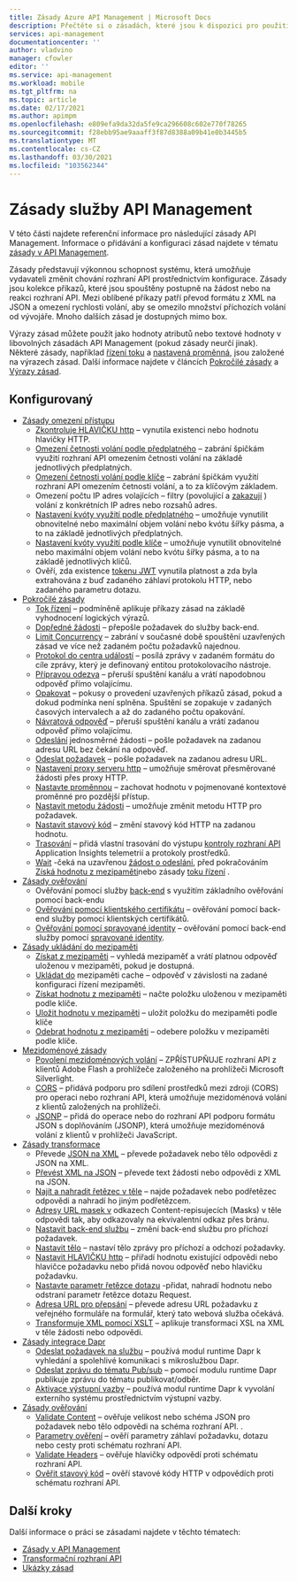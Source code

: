 ```yaml
---
title: Zásady Azure API Management | Microsoft Docs
description: Přečtěte si o zásadách, které jsou k dispozici pro použití v Azure API Managementu. Zásady umožňují vydavateli změnit chování rozhraní API prostřednictvím konfigurace.
services: api-management
documentationcenter: ''
author: vladvino
manager: cfowler
editor: ''
ms.service: api-management
ms.workload: mobile
ms.tgt_pltfrm: na
ms.topic: article
ms.date: 02/17/2021
ms.author: apimpm
ms.openlocfilehash: e809efa9da32da5fe9ca296608c602e770f78265
ms.sourcegitcommit: f28ebb95ae9aaaff3f87d8388a09b41e0b3445b5
ms.translationtype: MT
ms.contentlocale: cs-CZ
ms.lasthandoff: 03/30/2021
ms.locfileid: "103562344"
---
```

# <a name="api-management-policies"></a>Zásady služby API Management
V této části najdete referenční informace pro následující zásady API Management. Informace o přidávání a konfiguraci zásad najdete v tématu [zásady v API Management](api-management-howto-policies.md).

 Zásady představují výkonnou schopnost systému, která umožňuje vydavateli změnit chování rozhraní API prostřednictvím konfigurace. Zásady jsou kolekce příkazů, které jsou spouštěny postupně na žádost nebo na reakci rozhraní API. Mezi oblíbené příkazy patří převod formátu z XML na JSON a omezení rychlosti volání, aby se omezilo množství příchozích volání od vývojáře. Mnoho dalších zásad je dostupných mimo box.

 Výrazy zásad můžete použít jako hodnoty atributů nebo textové hodnoty v libovolných zásadách API Management (pokud zásady neurčí jinak). Některé zásady, například [řízení toku](api-management-advanced-policies.md#choose) a [nastavená proměnná](api-management-advanced-policies.md#set-variable), jsou založené na výrazech zásad. Další informace najdete v článcích [Pokročilé zásady](api-management-advanced-policies.md#AdvancedPolicies) a [Výrazy zásad](api-management-policy-expressions.md).

##  <a name="policies"></a><a name="ProxyPolicies"></a> Konfigurovaný

-   [Zásady omezení přístupu](api-management-access-restriction-policies.md#AccessRestrictionPolicies)
    -   [Zkontroluje HLAVIČKU http](api-management-access-restriction-policies.md#CheckHTTPHeader) – vynutila existenci nebo hodnotu hlavičky HTTP.
    -   [Omezení četnosti volání podle předplatného](api-management-access-restriction-policies.md#LimitCallRate) – zabrání špičkám využití rozhraní API omezením četnosti volání na základě jednotlivých předplatných.
    -   [Omezení četnosti volání podle klíče](api-management-access-restriction-policies.md#LimitCallRateByKey) – zabrání špičkám využití rozhraní API omezením četnosti volání, a to za klíčovým základem.
    -   Omezení počtu IP adres volajících – filtry (povolující a [zakazují](api-management-access-restriction-policies.md#RestrictCallerIPs) ) volání z konkrétních IP adres nebo rozsahů adres.
    -   [Nastavení kvóty využití podle předplatného](api-management-access-restriction-policies.md#SetUsageQuota) – umožňuje vynutilit obnovitelné nebo maximální objem volání nebo kvótu šířky pásma, a to na základě jednotlivých předplatných.
    -   [Nastavení kvóty využití podle klíče](api-management-access-restriction-policies.md#SetUsageQuotaByKey) – umožňuje vynutilit obnovitelné nebo maximální objem volání nebo kvótu šířky pásma, a to na základě jednotlivých klíčů.
    -   Ověří, zda existence [tokenu JWT](api-management-access-restriction-policies.md#ValidateJWT) vynutila platnost a zda byla extrahována z buď zadaného záhlaví protokolu HTTP, nebo zadaného parametru dotazu.
-   [Pokročilé zásady](api-management-advanced-policies.md#AdvancedPolicies)
    -   [Tok řízení](api-management-advanced-policies.md#choose) – podmíněně aplikuje příkazy zásad na základě vyhodnocení logických výrazů.
    -   [Dopředné žádosti](api-management-advanced-policies.md#ForwardRequest) – přepošle požadavek do služby back-end.
    -   [Limit Concurrency](api-management-advanced-policies.md#LimitConcurrency) – zabrání v současné době spouštění uzavřených zásad ve více než zadaném počtu požadavků najednou.
    -   [Protokol do centra událostí](api-management-advanced-policies.md#log-to-eventhub) – posílá zprávy v zadaném formátu do cíle zprávy, který je definovaný entitou protokolovacího nástroje.
    -   [Přípravou odezva](api-management-advanced-policies.md#mock-response) – přeruší spuštění kanálu a vrátí napodobnou odpověď přímo volajícímu.
    -   [Opakovat](api-management-advanced-policies.md#Retry) – pokusy o provedení uzavřených příkazů zásad, pokud a dokud podmínka není splněna. Spuštění se zopakuje v zadaných časových intervalech a až do zadaného počtu opakování.
    -   [Návratová odpověď](api-management-advanced-policies.md#ReturnResponse) – přeruší spuštění kanálu a vrátí zadanou odpověď přímo volajícímu.
    -   [Odeslání](api-management-advanced-policies.md#SendOneWayRequest) jednosměrné žádosti – pošle požadavek na zadanou adresu URL bez čekání na odpověď.
    -   [Odeslat požadavek](api-management-advanced-policies.md#SendRequest) – pošle požadavek na zadanou adresu URL.
    -   [Nastavení proxy serveru http](api-management-advanced-policies.md#SetHttpProxy) – umožňuje směrovat přesměrované žádosti přes proxy HTTP.
    -   [Nastavte proměnnou](api-management-advanced-policies.md#set-variable) – zachovat hodnotu v pojmenované kontextové proměnné pro pozdější přístup.
    -   [Nastavit metodu žádosti](api-management-advanced-policies.md#SetRequestMethod) – umožňuje změnit metodu HTTP pro požadavek.
    -   [Nastavit stavový kód](api-management-advanced-policies.md#SetStatus) – změní stavový kód HTTP na zadanou hodnotu.
    -   [Trasování](api-management-advanced-policies.md#Trace) – přidá vlastní trasování do výstupu [kontroly rozhraní API](./api-management-howto-api-inspector.md) Application Insights telemetrií a protokoly prostředků.
    -   [Wait](api-management-advanced-policies.md#Wait) -čeká na uzavřenou [žádost o odeslání](api-management-advanced-policies.md#SendRequest), před pokračováním [Získá hodnotu z mezipaměti](api-management-caching-policies.md#GetFromCacheByKey)nebo zásady [toku řízení](api-management-advanced-policies.md#choose) .
-   [Zásady ověřování](api-management-authentication-policies.md#AuthenticationPolicies)
    -   Ověřování pomocí služby [back-end](api-management-authentication-policies.md#Basic) s využitím základního ověřování pomocí back-endu
    -   [Ověřování pomocí klientského certifikátu](api-management-authentication-policies.md#ClientCertificate) – ověřování pomocí back-end služby pomocí klientských certifikátů.
    -   [Ověřování pomocí spravované identity](api-management-authentication-policies.md#ManagedIdentity) – ověřování pomocí back-end služby pomocí [spravované identity](../active-directory/managed-identities-azure-resources/overview.md).
-   [Zásady ukládání do mezipaměti](api-management-caching-policies.md#CachingPolicies)
    -   [Získat z mezipaměti](api-management-caching-policies.md#GetFromCache) – vyhledá mezipaměť a vrátí platnou odpověď uloženou v mezipaměti, pokud je dostupná.
    -   [Ukládat do](api-management-caching-policies.md#StoreToCache) mezipaměti cache – odpověď v závislosti na zadané konfiguraci řízení mezipaměti.
    -   [Získat hodnotu z mezipaměti](api-management-caching-policies.md#GetFromCacheByKey) – načte položku uloženou v mezipaměti podle klíče.
    -   [Uložit hodnotu v mezipaměti](api-management-caching-policies.md#StoreToCacheByKey) – uložit položku do mezipaměti podle klíče
    -   [Odebrat hodnotu z mezipaměti](api-management-caching-policies.md#RemoveCacheByKey) – odebere položku v mezipaměti podle klíče.
-   [Mezidoménové zásady](api-management-cross-domain-policies.md#CrossDomainPolicies)
    -   [Povolení mezidoménových volání](api-management-cross-domain-policies.md#AllowCrossDomainCalls) – ZPŘÍSTUPŇUJE rozhraní API z klientů Adobe Flash a prohlížeče založeného na prohlížeči Microsoft Silverlight.
    -   [CORS](api-management-cross-domain-policies.md#CORS) – přidává podporu pro sdílení prostředků mezi zdroji (CORS) pro operaci nebo rozhraní API, která umožňuje mezidoménová volání z klientů založených na prohlížeči.
    -   [JSONP](api-management-cross-domain-policies.md#JSONP) – přidá do operace nebo do rozhraní API podporu formátu JSON s doplňováním (JSONP), která umožňuje mezidoménová volání z klientů v prohlížeči JavaScript.
-   [Zásady transformace](api-management-transformation-policies.md#TransformationPolicies)
    -   Převede [JSON na XML](api-management-transformation-policies.md#ConvertJSONtoXML) – převede požadavek nebo tělo odpovědi z JSON na XML.
    -   [Převést XML na JSON](api-management-transformation-policies.md#ConvertXMLtoJSON) – převede text žádosti nebo odpovědi z XML na JSON.
    -   [Najít a nahradit řetězec v těle](api-management-transformation-policies.md#Findandreplacestringinbody) – najde požadavek nebo podřetězec odpovědi a nahradí ho jiným podřetězcem.
    -   [Adresy URL masek v](api-management-transformation-policies.md#MaskURLSContent) odkazech Content-repisujecích (Masks) v těle odpovědi tak, aby odkazovaly na ekvivalentní odkaz přes bránu.
    -   [Nastavit back-end službu](api-management-transformation-policies.md#SetBackendService) – změní back-end službu pro příchozí požadavek.
    -   [Nastavit tělo](api-management-transformation-policies.md#SetBody) – nastaví tělo zprávy pro příchozí a odchozí požadavky.
    -   [Nastavit HLAVIČKU http](api-management-transformation-policies.md#SetHTTPheader) – přiřadí hodnotu existující odpovědi nebo hlavičce požadavku nebo přidá novou odpověď nebo hlavičku požadavku.
    -   [Nastavte parametr řetězce dotazu](api-management-transformation-policies.md#SetQueryStringParameter) -přidat, nahradí hodnotu nebo odstraní parametr řetězce dotazu Request.
    -   [Adresa URL pro přepsání](api-management-transformation-policies.md#RewriteURL) – převede adresu URL požadavku z veřejného formuláře na formulář, který tato webová služba očekává.
    -   [Transformuje XML pomocí XSLT](api-management-transformation-policies.md#XSLTransform) – aplikuje transformaci XSL na XML v těle žádosti nebo odpovědi.
- [Zásady integrace Dapr](api-management-dapr-policies.md)
    - [Odeslat požadavek na službu](api-management-dapr-policies.md#invoke) – používá modul runtime Dapr k vyhledání a spolehlivé komunikaci s mikroslužbou Dapr.
    -  [Odeslat zprávu do tématu Pub/sub](api-management-dapr-policies.md#pubsub) – pomocí modulu runtime Dapr publikuje zprávu do tématu publikovat/odběr.
    -  [Aktivace výstupní vazby](api-management-dapr-policies.md#bind) – používá modul runtime Dapr k vyvolání externího systému prostřednictvím výstupní vazby.
- [Zásady ověřování](validation-policies.md)
    - [Validate Content](validation-policies.md#validate-content) – ověřuje velikost nebo schéma JSON pro požadavek nebo tělo odpovědi na schéma rozhraní API.
. 
    - [Parametry ověření](validation-policies.md#validate-parameters) – ověří parametry záhlaví požadavku, dotazu nebo cesty proti schématu rozhraní API.
    - [Validate Headers](validation-policies.md#validate-headers) – ověřuje hlavičky odpovědí proti schématu rozhraní API.
    - [Ověřit stavový kód](validation-policies.md#validate-status-code) – ověří stavové kódy HTTP v odpovědích proti schématu rozhraní API.

## <a name="next-steps"></a>Další kroky
Další informace o práci se zásadami najdete v těchto tématech:

+ [Zásady v API Management](api-management-howto-policies.md)
+ [Transformační rozhraní API](transform-api.md)
+ [Ukázky zásad](./policy-reference.md)
